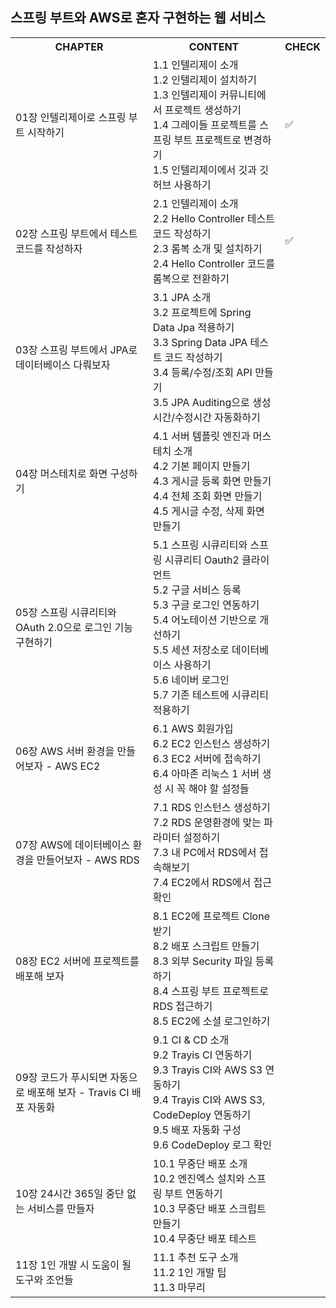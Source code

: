 
## 스프링 부트와 AWS로 혼자 구현하는 웹 서비스
<table>
  <tr>
    <th>
        CHAPTER  
    </th>
    <th>
        CONTENT
    </th>
    <th>
        CHECK
    </th>
</tr>
  <tr>
    <td>01장 인텔리제이로 스프링 부트 시작하기</td>
    <td> 
     1.1 인텔리제이 소개<br>
     1.2 인텔리제이 설치하기<br>
     1.3 인텔리제이 커뮤니티에서 프로젝트 생성하기<br>
     1.4 그레이들 프로젝트를 스프링 부트 프로젝트로 변경하기<br>
     1.5 인텔리제이에서 깃과 깃허브 사용하기
    </td>
    <td>
        ✅
    </td>
  </tr>
  <tr>
    <td>02장 스프링 부트에서 테스트 코드를 작성하자</td>
    <td> 
     2.1 인텔리제이 소개<br>
     2.2 Hello Controller 테스트 코드 작성하기<br>
     2.3 롬복 소개 및 설치하기<br>
     2.4 Hello Controller 코드를 롬복으로 전환하기<br>
    </td>
    <td>
        ✅
    </td>
  </tr>
 <tr>
    <td>03장 스프링 부트에서 JPA로 데이터베이스 다뤄보자</td>
    <td> 
     3.1 JPA 소개<br>
     3.2 프로젝트에 Spring Data Jpa 적용하기<br>
     3.3 Spring Data JPA 테스트 코드 작성하기<br>
     3.4 등록/수정/조회 API 만들기<br>
     3.5 JPA Auditing으로 생성시간/수정시간 자동화하기
    </td>

  </tr>
 <tr>
    <td>04장 머스테치로 화면 구성하기</td>
    <td> 
     4.1 서버 템플릿 엔진과 머스테치 소개<br>
     4.2 기본 페이지 만들기<br>
     4.3 게시글 등록 화면 만들기<br>
     4.4 전체 조회 화면 만들기<br>
     4.5 게시글 수정, 삭제 화면 만들기
    </td>
  </tr>
 <tr>
    <td>05장 스프링 시큐리티와 OAuth 2.0으로 로그인 기능 구현하기</td>
    <td> 
     5.1 스프링 시큐리티와 스프링 시큐리티 Oauth2 클라이언트 <br>
     5.2 구글 서비스 등록<br>
     5.3 구글 로그인 연동하기<br>
     5.4 어노테이션 기반으로 개선하기<br>
     5.5 세션 저장소로 데이터베이스 사용하기<br>
     5.6 네이버 로그인<br>
     5.7 기존 테스트에 시큐리티 적용하기
    </td>
  </tr>
 <tr>
    <td>06장 AWS 서버 환경을 만들어보자 - AWS EC2 </td>
    <td> 
     6.1 AWS 회원가입<br>
     6.2 EC2 인스턴스 생성하기 <br>
     6.3 EC2 서버에 접속하기<br>
     6.4 아마존 리눅스 1 서버 생성 시 꼭 해야 할 설정들<br>
    </td>
  </tr>
 <tr>
    <td>07장 AWS에 데이터베이스 환경을 만들어보자 - AWS RDS</td>
    <td> 
     7.1 RDS 인스턴스 생성하기<br>
     7.2 RDS 운영환경에 맞는 파라미터 설정하기<br>
     7.3 내 PC에서 RDS에서 접속해보기<br>
     7.4 EC2에서 RDS에서 접근 확인<br>
    </td>
  </tr>
 <tr>
    <td>08장 EC2 서버에 프로젝트를 배포해 보자</td>
    <td> 
     8.1 EC2에 프로젝트 Clone 받기<br>
     8.2 배포 스크립트 만들기<br>
     8.3 외부 Security 파일 등록하기<br>
     8.4 스프링 부트 프로젝트로 RDS 접근하기<br>
     8.5 EC2에 소셜 로그인하기<br>
    </td>
  </tr>
<tr>
    <td>09장 코드가 푸시되면 자동으로 배포해 보자 - Travis CI 배포 자동화</td>
    <td> 
     9.1 CI & CD 소개<br>
     9.2 Trayis CI 연동하기<br>
     9.3 Trayis CI와 AWS S3 연동하기<br>
     9.4 Trayis CI와 AWS S3, CodeDeploy 연동하기<br>
     9.5 배포 자동화 구성<br>
     9.6 CodeDeploy 로그 확인
    </td>
  </tr>
<tr>
    <td>10장 24시간 365일 중단 없는 서비스를 만들자</td>
    <td> 
     10.1 무중단 배포 소개 <br>
     10.2 엔진엑스 설치와 스프링 부트 연동하기<br>
     10.3 무중단 배포 스크립트 만들기<br>
     10.4 무중단 배포 테스트<br>
    </td>
  </tr>
<tr>
    <td>11장 1인 개발 시 도움이 될 도구와 조언들</td>
    <td> 
     11.1 추천 도구 소개<br>
     11.2 1인 개발 팁<br>
     11.3 마무리<br>
    </td>
  </tr>
</table>

<br>